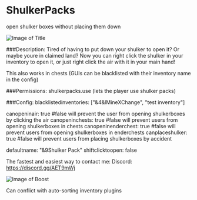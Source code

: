 # ShulkerPacks
open shulker boxes without placing them down

![Image of Title](https://imgur.com/a/G4mgBkk)

###Description:
Tired of having to put down your shulker to open it? Or maybe youre in claimed land? Now you can right click the shulker in your inventory to open it, or just right click the air with it in your main hand!

This also works in chests (GUIs can be blacklisted with their inventory name in the config)

###Permissions:
shulkerpacks.use (lets the player use shulker packs)

###Config:
blacklistedinventories: ["&4&lMineXChange", "test inventory"]

canopeninair: true #false will prevent the user from opening shulkerboxes by clicking the air
canopeninchests: true #false will prevent users from opening shulkerboxes in chests
canopeninenderchest: true #false will prevent users from opening shulkerboxes in enderchests
canplaceshulker: true #false will prevent users from placing shulkerboxes by accident

defaultname: "&9Shulker Pack"
shiftclicktoopen: false

The fastest and easiest way to contact me:
Discord: https://discord.gg/AET9mWj

![Image of Boost](https://imgur.com/gallery/fx0GJ8N)

Can conflict with auto-sorting inventory plugins
